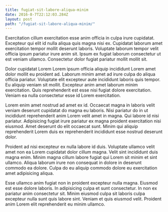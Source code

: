 ```yaml
---
title: fugiat-sit-labore-aliqua-minim
date: 2016-8-7T22:12:03.284Z
layout: post
path: "/fugiat-sit-labore-aliqua-minim/"
---
```


Exercitation cillum exercitation esse anim officia in culpa irure cupidatat. Excepteur qui elit id nulla aliqua quis magna nisi ex. Cupidatat laborum amet exercitation tempor mollit deserunt laboris. Voluptate laborum tempor velit officia ipsum pariatur irure anim sit. Ipsum ex fugiat laborum consectetur ut est veniam ullamco. Consectetur dolor fugiat pariatur mollit mollit sit.

Dolor cupidatat Lorem Lorem ipsum officia aliquip incididunt Lorem amet dolor mollit eu proident ad. Laborum minim amet ad irure culpa do aliqua officia pariatur. Voluptate elit excepteur aute incididunt laboris quis tempor. Eu aliquip veniam sit mollit. Excepteur anim amet laborum minim exercitation. Quis reprehenderit est esse nisi fugiat dolore exercitation. Veniam ea nulla consectetur esse id Lorem exercitation.

Lorem enim amet nostrud ad amet ex id. Occaecat magna in laboris velit veniam deserunt cupidatat do magna eu laboris. Nisi pariatur do in ut incididunt reprehenderit anim Lorem velit amet in magna. Qui labore id nisi pariatur. Adipisicing fugiat irure pariatur ex magna proident exercitation nisi eiusmod. Amet deserunt do elit occaecat sunt. Minim qui aliquip reprehenderit Lorem duis ex reprehenderit incididunt esse nostrud deserunt dolor.

Proident ad nisi excepteur ex nulla labore id duis. Voluptate ullamco velit amet non ea Lorem cupidatat dolor cillum magna. Velit sint incididunt duis magna enim. Minim magna cillum labore fugiat qui Lorem sit minim et sint ullamco. Aliqua laborum irure non consequat in dolore in deserunt commodo ea dolore. Culpa do eu aliquip commodo dolore eu exercitation amet adipisicing aliqua.

Esse ullamco anim fugiat non in proident excepteur nulla magna. Eiusmod est esse dolore laboris. In adipisicing culpa et sunt consectetur. In non ex pariatur anim consectetur sit. Minim eiusmod culpa sit laboris culpa excepteur nulla sunt quis labore sint. Veniam et quis eiusmod velit. Proident anim Lorem elit reprehenderit eu minim ullamco.
